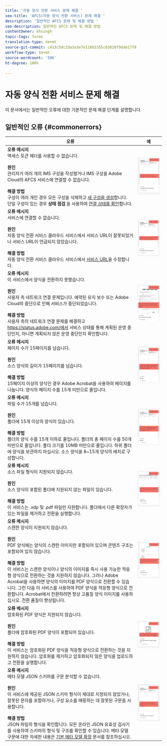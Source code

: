 ```yaml
---
title: '자동 양식 전환 서비스 문제 해결 '
seo-title: 'AFCS(자동 양식 전환 서비스) 문제 해결 '
description: '일반적인 AFCS 문제 및 해결 방법 '
seo-description: 일반적인 AFCS 문제 및 해결 방법
contentOwner: khsingh
topic-tags: forms
translation-type: tm+mt
source-git-commit: c413c5dc2da3a3e7e116b3355c63620f9dab17f8
workflow-type: tm+mt
source-wordcount: '586'
ht-degree: 100%

---
```



# 자동 양식 전환 서비스 문제 해결

이 문서에서는 일반적인 오류에 대한 기본적인 문제 해결 단계를 설명합니다.

<!--The article provides information on installation, configuration and administration issues that may arise in an Automated Forms Conversion Service production environment. -->

## 일반적인 오류 {#commonerrors}

| 오류 | 예 |
|--- |--- |
| **오류 메시지** <br> 액세스 토큰 헤더를 사용할 수 없습니다. <br><br> **원인** <br> 관리자가 여러 개의 IMS 구성을 작성했거나 IMS 구성을 Adobe Cloud의 AFCS 서비스에 연결할 수 없습니다. <br><br>**해결 방법** <br> 구성이 여러 개인 경우 모든 구성을 삭제하고 [새 구성을 생성](configure-service.md#obtainpubliccertificates)합니다. <br> 단일 구성이 있는 경우 **상태 점검** 을 사용하여 [연결 상태를 확인](configure-service.md#createintegrationoption)합니다. | ![액세스 토큰 헤더를 사용할 수 없습니다](assets/invalid-ims-configurations.png) |
| **오류 메시지** <br> 서비스에 연결할 수 없습니다.  <br><br>**원인** <br> 자동 양식 전환 서비스 클라우드 서비스에서 서비스 URL이 잘못되었거나 서비스 URL이 언급되지 않았습니다. <br><br>**해결 방법** <br> 자동 양식 전환 서비스 클라우드 서비스에서 [서비스 URL](configure-service.md#configure-the-cloud-service)을 수정합니다. | ![서비스에 연결할 수 없습니다.](assets/wrong-service-url-configured.png) |
| **오류 메시지** <br> 이 서비스에서 양식을 전환하지 못했습니다.  <br><br>**원인** <br> 사용자 측 네트워크 연결 문제입니다. 예약된 유지 보수 또는 Adobe Cloud의 중단으로 인해 서비스가 중단되었습니다. <br><br>**해결 방법** <br> 사용자 측의 네트워크 연결 문제를 해결하고 https://status.adobe.com/에서 서비스 상태를 통해 계획된 운영 중단인지, 아니면 계획되지 않은 운영 중단인지 확인합니다. | ![서비스에 연결할 수 없습니다.](assets/conversion-failure.png) |
| **오류 메시지** <br> 페이지 수가 15페이지를 넘습니다.  <br><br>**원인** <br> 소스 양식의 길이가 15페이지를 넘습니다.  <br><br>**해결 방법** <br> 15페이지 이상의 양식인 경우 Adobe Acrobat을 사용하여 페이지를 나눕니다. 양식의 페이지 수를 15개 미만으로 줄입니다. | ![서비스에 연결할 수 없습니다.](assets/number-of-pages.png) |
| **오류 메시지** <br> 파일 수가 15개를 넘습니다.  <br><br>**원인** <br>  폴더에 15개 이상의 양식이 있습니다. <br><br>**해결 방법** <br> 폴더의 양식 수를 15개 이하로 줄입니다. 폴더의 총 페이지 수를 50개 미만으로 줄입니다. 폴더 크기를 10MB 미만으로 줄입니다. 하위 폴더에 양식을 보관하지 마십시오. 소스 양식을 8~15개 양식의 배치로 구성합니다. | ![서비스에 연결할 수 없습니다.](assets/number-of-pages.png) |
| **오류 메시지** <br> 소스 파일 형식이 지원되지 않습니다.  <br><br>**원인** <br> 소스 양식이 포함된 폴더에 지원되지 않는 파일이 있습니다. <br><br>**해결 방법** <br> 이 서비스는 .xdp 및 .pdf 파일만 지원합니다. 폴더에서 다른 확장자가 있는 파일을 제거하고 전환을 실행합니다. | ![서비스에 연결할 수 없습니다.](assets/unsupported-file-formats.png) |
| **오류 메시지** <br> 스캔한 양식이 지원되지 않습니다.  <br><br>**원인** <br> PDF 양식에는 양식의 스캔한 이미지만 포함되어 있으며 콘텐츠 구조는 포함되어 있지 않습니다. <br><br>**해결 방법** <br> 이 서비스는 스캔한 양식이나 양식의 이미지를 즉시 사용 가능한 적응형 양식으로 전환하는 것을 지원하지 않습니다. 그러나 Adobe Acrobat을 사용하면 양식의 이미지를 PDF 양식으로 전환할 수 있습니다. 그런 다음 이 서비스를 사용하여 PDF 양식을 적응형 양식으로 전환합니다. Acrobat에서 전환하려면 항상 고품질 양식 이미지를 사용하십시오. 전환 품질이 향상됩니다. | ![서비스에 연결할 수 없습니다.](assets/scanned-forms-error.png) |
| **오류 메시지**<br> 암호화된 PDF 양식은 지원되지 않습니다.  <br><br>**원인** <br> 폴더에 암호화된 PDF 양식이 포함되어 있습니다. <br><br>**해결 방법** <br> 이 서비스는 암호화된 PDF 양식을 적응형 양식으로 전환하는 것을 지원하지 않습니다. 암호화를 제거하고 암호화되지 않은 양식을 업로드하고 전환을 실행합니다. | ![서비스에 연결할 수 없습니다.](assets/secured-pdf-form.png) |
| **오류 메시지** <br> 메타 모델 JSON 스키마를 구문 분석할 수 없습니다.  <br><br>**원인** <br> 이 서비스에 제공된 JSON 스키마 형식이 제대로 지정되지 않았거나, 잘못된 문자를 포함하거나, 구성 요소를 매핑하는 데 잘못된 구문을 사용합니다.  <br><br>**해결 방법** <br> JSON 파일의 형식을 확인합니다. 모든 온라인 JSON 유효성 검사기를 사용하여 스키마의 형식 및 구조를 확인할 수 있습니다. 메타 모델 구문에 대한 자세한 내용은 [기본 메타 모델 확장](extending-the-default-meta-model.md) 문서를 참조하십시오. | ![서비스에 연결할 수 없습니다.](assets/invalid-meta-model-schema.png) |

<!--

<table>
<thead>
<tr>
<th>Error</th>
<th>Example</th>
</tr>
</thead>
<tbody>
<tr>
<td><strong>Error Message</strong> <p> The access token header is not available. </p><br><strong>Reason</strong> <br> An administrator has created multiple IMS configurations or IMS configuration is not able to reach AFCS service on Adobe Cloud. <br><br><strong>Resolution</strong> <br> If there are multiple configurations, delete all the configurations and <a href="configure-service.md#obtainpubliccertificates">create a new configuration</a>. <br> If there is a single configuration, use <strong> Health Check </strong> to <a href="configure-service.md#createintegrationoption">check connectivity</a>.</td>
<td><img alt="The access token header is not available" src="assets/invalid-ims-configuration.png" /></td>
</tr>
<tr>
<td><strong>Error Message</strong> <br> Unable to connect to the service.  <br><br><strong>Reason</strong> <br> Incorrect service URL or no service URL is mentioned in Automated Forms Conversion Service cloud services. <br><br><strong>Resolution</strong> <br> Correct <a href="configure-service.md#configure-the-cloud-service">Service URL</a> in Automated Forms Conversion Service Cloud services.</td>
<td><img alt="Unable to connect to the service." src="assets/wrong-endpoint-configured.png" /></td>
</tr>
<tr>
<td><strong>Error Message</strong> <br> The service failed to convert the form.  <br><br><strong>Reason</strong> <br> Network connectivity issues at your end, the service is down due to scheduled maintenance, or outage on Adobe Cloud. <br><br><strong>Resolution</strong> <br> Resolve network connectivity issues at your end and check the status of the service on <a href="https://status.adobe.com/">https://status.adobe.com/</a> for a planned or unplanned outage.</td>
<td><img alt="The service failed to convert the form." src="assets/service-failure.png" /></td>
</tr>
<tr>
<td><strong>Error Message</strong> <br> The number of pages is more than 15.  <br><br><strong>Reason</strong> <br> The source form is more than 15 pages long.  <br><br><strong>Resolution</strong> <br> Use Adobe Acrobat to split forms with more than 15 pages. Bring the number of pages in a form to less than 15.</td>
<td><img alt="The number of pages is more than 15." src="assets/number-of-pages.png" /></td>
</tr>
<tr>
<td><strong>Error Message</strong> <br> The number of files is more than 15.  <br><br><strong>Reason</strong> <br>  The folder contains more than 15 forms. <br><br><strong>Resolution</strong> <br> Bring the number of forms in a folder to less than or equal to 15. Bring the total number of pages in a folder less than 50. Bring the size of the folder to less than 10 MB. Do not keep forms in a sub-folder. Organize source forms into a batch of 8-15 forms.</td>
<td><img alt="The number of files is more than 15." src="assets/number-of-pages.png" /></td>
</tr>
<tr>
<td><strong>Error Message</strong> <br> The source file format is not supported.  <br><br><strong>Reason</strong> <br> The folder containing source forms have some unsupported files. <br><br><strong>Resolution</strong> <br> The service supports only .xdp and .pdf files. Remove files with any other extension from the folder and run the conversion.</td>
<td><img alt="The source file format is not supported." src="assets/unsupported-file-formats.png" /></td>
</tr>
<tr>
<td><strong>Error Message</strong> <br> Scanned forms are not supported.  <br><br><strong>Reason</strong> <br> The PDF form contains only scanned images of the form and contains no content structure. <br><br><strong>Resolution</strong> <br> The service does not support converting scanned forms or an image of a form to an adaptive out-of-the-box. However, you use Adobe Acrobat to convert the image of a form to a PDF Form. Then, use the service to convert the PDF Form to an adaptive form. Always use a high-quality image of the form for conversion in Acrobat. It improves the quality of the conversion.</td>
<td><img alt="Scanned forms are not supported." src="assets/scanned-forms-error.png" /></td>
</tr>
<tr>
<td><strong>Error Message</strong> <br> Encrypted PDF form is not supported.  <br><br><strong>Reason</strong> <br> The folder contains encrypted PDF forms. <br><br><strong>Resolution</strong> <br> The service does not support converting an encrypted PDF form to an adaptive form. Remove the encryption, upload the non-encrypted form, and run the conversion.</td>
<td><img alt="Encrypted PDF form is not supported." src="assets/secured-pdf-form.png" /></td>
</tr>
<tr>
<td><strong>Error Message</strong> <br> Unable to parse meta-model JSON schema.  <br><br><strong>Reason</strong> <br> The JSON schema supplied to the service is not properly formatted, contains invalid characters, or uses invalid syntax to map components.  <br><br><strong>Resolution</strong> <br> Check the formatting of the JSON file. You can use any online JSON validator to check the formatting and structure of the schema. See, <a href="extending-the-default-meta-model.md">Extend the default meta-model</a> article for information on meta-model syntax.</td>
<td><img alt="Unable to parse meta-model JSON schema" src="assets/invalid-meta-model-schema.png" /></td>
</tr>
</tbody>
</table>
-->